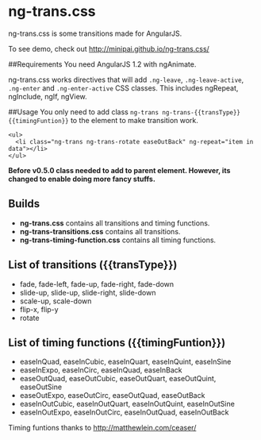 ng-trans.css
============

ng-trans.css is some transitions made for AngularJS.

To see demo, check out http://minipai.github.io/ng-trans.css/

##Requirements
You need AngularJS 1.2 with ngAnimate.

ng-trans.css works directives that will add `.ng-leave`, `.ng-leave-active`, `.ng-enter` and `.ng-enter-active` CSS classes. This includes ngRepeat, ngInclude, ngIf, ngView.

##Usage
You only need to add class `ng-trans ng-trans-{{transType}} {{timingFuntion}}` to the element to make transition work.

```
<ul>
  <li class="ng-trans ng-trans-rotate easeOutBack" ng-repeat="item in data"></li>
</ul>
```

**Before v0.5.0 class needed to add to parent element. However, its changed to enable doing more fancy stuffs.**

## Builds

- **ng-trans.css** contains all transitions and timing functions.
- **ng-trans-transitions.css** contains all transitions.
- **ng-trans-timing-function.css** contains all timing functions.



## List of transitions ({{transType}})

- fade, fade-left, fade-up, fade-right, fade-down
- slide-up, slide-up, slide-right, slide-down
- scale-up, scale-down
- flip-x, flip-y
- rotate



## List of timing functions ({{timingFuntion}})

- easeInQuad, easeInCubic, easeInQuart, easeInQuint, easeInSine
- easeInExpo, easeInCirc, easeInQuad, easeInBack
- easeOutQuad, easeOutCubic, easeOutQuart, easeOutQuint, easeOutSine
- easeOutExpo, easeOutCirc, easeOutQuad, easeOutBack
- easeInOutCubic, easeInOutQuart, easeInOutQuint, easeInOutSine
- easeInOutExpo, easeInOutCirc, easeInOutQuad, easeInOutBack

Timing funtions thanks to http://matthewlein.com/ceaser/


